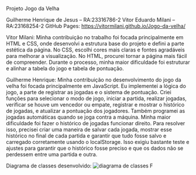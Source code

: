 Projeto Jogo da Velha

Guilherme Henrique de Jesus – RA:23316786-2
Vitor Eduardo Milani – RA:23168254-2
GitHub Pages: https://vitormilani.github.io/Jogo-da-velha/

Vitor Milani: Minha contribuição no trabalho foi focada principalmente em HTML e CSS, onde desenvolvi a estrutura base do projeto e defini a parte estética da página. No CSS, escolhi cores mais claras e fontes agradáveis para melhorar a visualização. No HTML, procurei tornar a página mais fácil de compreender. Durante o processo, minha maior dificuldade foi estruturar e alinhar a tabela do jogo e tabela de pontuação.

Guilherme Henrique: Minha contribuição no desenvolvimento do jogo da velha foi focada principalmente em JavaScript. Eu implementei a lógica do jogo, a parte de registrar as jogadas e o sistema de pontuação. Criei funções para selecionar o modo de jogo, iniciar a partida, realizar jogadas, verificar se houve um vencedor ou empate, registrar e mostrar o histórico de jogadas, e atualizar a pontuação dos jogadores. Também programei as jogadas automáticas quando se joga contra a máquina.
Minha maior dificuldade foi fazer o histórico de jogadas funcionar direito. Para resolver isso, precisei criar uma maneira de salvar cada jogada, mostrar esse histórico no final de cada partida e garantir que tudo fosse salvo e carregado corretamente usando o localStorage. Isso exigiu bastante teste e ajustes para garantir que o histórico fosse preciso e que os dados não se perdessem entre uma partida e outra.

Diagrama de classes desenvolvido:
![diagrama de classes F](https://github.com/VitorMilani/Jogo-da-velha/assets/162359280/9f5b51ae-345d-4788-b9fb-4f6b25d202e3)
